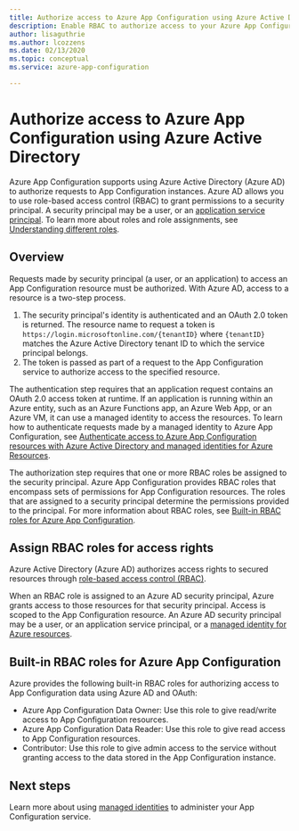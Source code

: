```yaml
---
title: Authorize access to Azure App Configuration using Azure Active Directory
description: Enable RBAC to authorize access to your Azure App Configuration instance
author: lisaguthrie
ms.author: lcozzens
ms.date: 02/13/2020
ms.topic: conceptual
ms.service: azure-app-configuration

---
```

# Authorize access to Azure App Configuration using Azure Active Directory
Azure App Configuration supports using Azure Active Directory (Azure AD) to authorize requests to App Configuration instances.  Azure AD allows you to use role-based access control (RBAC) to grant permissions to a security principal.  A security principal may be a user, or an [application service principal](../active-directory/develop/app-objects-and-service-principals.md).  To learn more about roles and role assignments, see [Understanding different roles](../role-based-access-control/overview.md).

## Overview
Requests made by security principal (a user, or an application) to access an App Configuration resource must be authorized.  With Azure AD, access to a resource is a two-step process.
1. The security principal's identity is authenticated and an OAuth 2.0 token is returned.  The resource name to request a token is `https://login.microsoftonline.com/{tenantID}` where `{tenantID}` matches the Azure Active Directory tenant ID to which the service principal belongs.
2. The token is passed as part of a request to the App Configuration service to authorize access to the specified resource.

The authentication step requires that an application request contains an OAuth 2.0 access token at runtime.  If an application is running within an Azure entity, such as an Azure Functions app, an Azure Web App, or an Azure VM, it can use a managed identity to access the resources.  To learn how to authenticate requests made by a managed identity to Azure App Configuration, see [Authenticate access to Azure App Configuration resources with Azure Active Directory and managed identities for Azure Resources](howto-integrate-azure-managed-service-identity.md).

The authorization step requires that one or more RBAC roles be assigned to the security principal. Azure App Configuration provides RBAC roles that encompass sets of permissions for App Configuration resources. The roles that are assigned to a security principal determine the permissions provided to the principal. For more information about RBAC roles, see [Built-in RBAC roles for Azure App Configuration](#built-in-rbac-roles-for-azure-app-configuration). 

## Assign RBAC roles for access rights
Azure Active Directory (Azure AD) authorizes access rights to secured resources through [role-based access control (RBAC)](../role-based-access-control/overview.md).

When an RBAC role is assigned to an Azure AD security principal, Azure grants access to those resources for that security principal. Access is scoped to the App Configuration resource. An Azure AD security principal may be a user, or an application service principal, or a [managed identity for Azure resources](../active-directory/managed-identities-azure-resources/overview.md).

## Built-in RBAC roles for Azure App Configuration
Azure provides the following built-in RBAC roles for authorizing access to App Configuration data using Azure AD and OAuth:

- Azure App Configuration Data Owner: Use this role to give read/write access to App Configuration resources.
- Azure App Configuration Data Reader: Use this role to give read access to App Configuration resources.
- Contributor: Use this role to give admin access to the service without granting access to the data stored in the App Configuration instance.

## Next steps
Learn more about using [managed identities](howto-integrate-azure-managed-service-identity.md) to administer your App Configuration service.